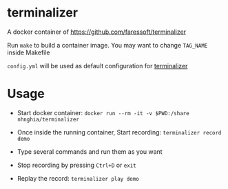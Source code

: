 # terminalizer
A docker container of https://github.com/faressoft/terminalizer

Run `make` to build a container image. You may want to change `TAG_NAME` inside Makefile

`config.yml` will be used as default configuration for [terminalizer](https://github.com/faressoft/terminalizer)

# Usage

- Start docker container: `docker run --rm -it -v $PWD:/share nhnghia/terminalizer`

- Once inside the running container, Start recording: `terminalizer record demo`

- Type several commands and run them as you want

- Stop recording by pressing `Ctrl+D` or `exit`

- Replay the record: `terminalizer play demo`
